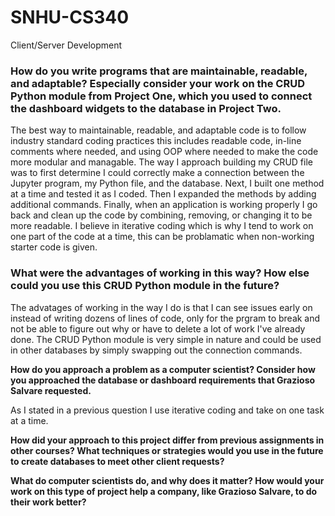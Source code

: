 # SNHU-CS340
Client/Server Development

<h3>How do you write programs that are maintainable, readable, and adaptable? Especially consider your work on the CRUD Python module from Project One, which you used to connect the dashboard widgets to the database in Project Two.</h3>

  The best way to maintainable, readable, and adaptable code is to follow industry standard coding practices this includes readable code, in-line comments where needed, and using OOP where needed to make the code more modular and managable.  The way I approach building my CRUD file was to first determine I could correctly make a connection between the Jupyter program, my Python file, and the database.  Next, I built one method at a time and tested it as I coded. Then I expanded the methods by adding additional commands. Finally, when an application is working properly I go back and clean up the code by combining, removing, or changing it to be more readable.  I believe in iterative coding which is why I tend to work on one part of the code at a time, this can be problamatic when non-working starter code is given.

<h3>What were the advantages of working in this way? How else could you use this CRUD Python module in the future?</h3>
  
  The advatages of working in the way I do is that I can see issues early on instead of writing dozens of lines of code, only for the prgram to break and not be able to figure out why or have to delete a lot of work I've already done.  The CRUD Python module is very simple in nature and could be used in other databases by simply swapping out the connection commands.
  
**How do you approach a problem as a computer scientist? Consider how you approached the database or dashboard requirements that Grazioso Salvare requested.**
 
  As I stated in a previous question I use iterative coding and take on one task at a time.
  
**How did your approach to this project differ from previous assignments in other courses? What techniques or strategies would you use in the future to create databases to meet other client requests?**

**What do computer scientists do, and why does it matter? How would your work on this type of project help a company, like Grazioso Salvare, to do their work better?**
